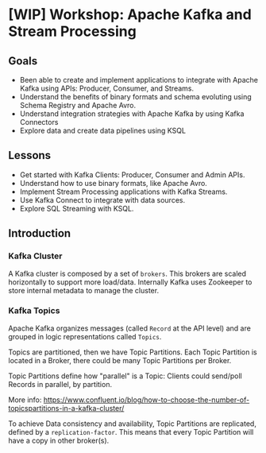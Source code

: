 # [WIP] Workshop: Apache Kafka and Stream Processing

## Goals

* Been able to create and implement applications to integrate with 
Apache Kafka using APIs: Producer, Consumer, and Streams.
* Understand the benefits of binary formats and schema evoluting using 
Schema Registry and Apache Avro.
* Understand integration strategies with Apache Kafka by using Kafka Connectors
* Explore data and create data pipelines using KSQL  

## Lessons

* Get started with Kafka Clients: Producer, Consumer and Admin APIs.
* Understand how to use binary formats, like Apache Avro.
* Implement Stream Processing applications with Kafka Streams.
* Use Kafka Connect to integrate with data sources.
* Explore SQL Streaming with KSQL.

## Introduction

### Kafka Cluster

A Kafka cluster is composed by a set of `brokers`. This brokers are scaled 
horizontally to support more load/data. Internally Kafka uses Zookeeper to store
internal metadata to manage the cluster.

### Kafka Topics

Apache Kafka organizes messages (called `Record` at the API level) and are grouped 
in logic representations called `Topics`. 

Topics are partitioned, then we have Topic Partitions. Each Topic Partition is located
in a Broker, there could be many Topic Partitions per Broker.

Topic Partitions define how "parallel" is a Topic: Clients could send/poll Records in
parallel, by partition. 

More info: https://www.confluent.io/blog/how-to-choose-the-number-of-topicspartitions-in-a-kafka-cluster/

To achieve Data consistency and availability, Topic Partitions are replicated, 
defined by a `replication-factor`. This means that every Topic Partition will have 
a copy in other broker(s).